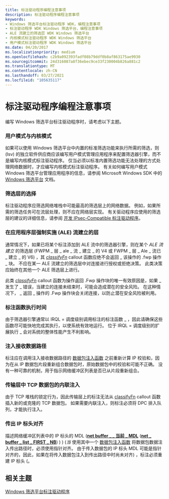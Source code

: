 ```yaml
---
title: 标注驱动程序编程注意事项
description: 标注驱动程序编程注意事项
keywords:
- Windows 筛选平台标注驱动程序 WDK，编程注意事项
- 标注驱动程序 WDK Windows 筛选平台，编程注意事项
- ALE 流建立的筛选层 WDK Windows 筛选平台
- 内核模式标注驱动程序 WDK Windows 筛选平台
- 用户模式标注驱动程序 WDK Windows 筛选平台
ms.date: 04/20/2017
ms.localizationpriority: medium
ms.openlocfilehash: c2b9a092393fadf08b79ddf0b8af863175ae9930
ms.sourcegitcommit: 24d316087a8f36ebec9ce33f230004b826a881c2
ms.translationtype: MT
ms.contentlocale: zh-CN
ms.lasthandoff: 03/27/2021
ms.locfileid: "105635117"
---
```

# <a name="callout-driver-programming-considerations"></a>标注驱动程序编程注意事项


编写 Windows 筛选平台标注驱动程序时，请考虑以下主题。

### <a name="user-mode-vs-kernel-mode"></a><a href="" id="user-mode-vs--kernel-mode"></a>用户模式与内核模式

如果可以使用 Windows 筛选平台中内置的标准筛选功能来执行所需的筛选，则 (Isv) 的独立软件供应商应该编写用户模式管理应用程序来配置筛选器引擎，而不是编写内核模式标注驱动程序。 仅当必须以标准内置筛选功能无法处理的方式处理网络数据时，才应编写内核模式标注驱动程序。 有关如何编写用户模式 Windows 筛选平台管理应用程序的信息，请参阅 Microsoft Windows SDK 中的 [Windows 筛选平台](/windows/win32/fwp/windows-filtering-platform-start-page) 文档。

### <a name="choice-of-filtering-layer"></a>筛选层的选择

标注驱动程序应筛选网络堆栈中可能最高的筛选层上的网络数据。 例如，如果所需的筛选任务可在流层处理，则不应在网络层实现。 有关驱动程序应使用的筛选层的建议的详细信息，请参阅 [开发 IPsec-Compatible 标注驱动程序](developing-ipsec-compatible-callout-drivers.md)。

### <a name="blocking-at-the-application-layer-enforcement-ale-flow-established-layers"></a><a href="" id="blocking-at-the-application-layer-enforcement--ale--flow-established-l"></a>在应用程序层强制实施 (ALE) 流建立的层

通常情况下，如果已将某个标注添加到 ALE 流中的筛选器引擎，则在某个 *ALE 流建立* 的筛选层 (FWPM \_ 层 \_ ale \_ 流 \_ 建立 \_ 的 V4 或 FWPM \_ 层 \_ Ale \_ 流已 \_ 建立 \_ 的 V6) ，其 [*classifyFn*](/windows-hardware/drivers/ddi/fwpsk/nc-fwpsk-fwps_callout_classify_fn0) callout 函数应绝不会返回 \_ 该操作的 .fwp 操作 \_ 块。 不应在某一 ALE 流建立的筛选层中对连接进行授权或拒绝决策。 此类决策应始终在其他一个 ALE 筛选层上进行。

此类 [*classifyFn*](/windows-hardware/drivers/ddi/fwpsk/nc-fwpsk-fwps_callout_classify_fn0) callout 函数为操作返回 .Fwp 操作块的唯一有效原因是，如果 \_ 发生了 \_ 错误，当建立的连接未结束时，可能会造成潜在的安全风险。 在这种情况下， \_ 返回 \_ 操作的 .Fwp 操作块会关闭连接，以防止潜在安全风险被利用。

### <a name="callout-function-execution-time"></a>标注函数执行时间

由于筛选器引擎通常以 IRQL = 调度级别调用标注的标注函数 \_ ，因此请确保这些函数尽可能快地完成其执行，以使系统有效地运行。 位于 IRQL = 调度级别的扩展执行 \_ 会对系统的整体性能产生不利影响。

### <a name="injecting-into-the-receive-data-path"></a>注入接收数据路径

标注应在调用注入接收数据路径的 [数据包注入函数](packet-injection-functions.md) 之前重新计算 IP 校验和，因为在从 IP 数据包片段重新组合数据包时，原始数据包中的校验和可能不正确。 没有一种可靠的机制，用于指示网络缓冲区列表是否已从片段重新组合。

### <a name="inline-injection-of-tcp-packet-from-transport-layers"></a>传输层中 TCP 数据包的内联注入

由于 TCP 堆栈的锁定行为，因此传输层上的标注无法从 [classifyFn](/windows-hardware/drivers/ddi/_netvista/) callout 函数插入新的或克隆的 TCP 数据包。 如果需要内联注入，则标注必须将 DPC 排入队列，才能执行注入。

### <a name="outgoing-ip-header-alignment"></a>传出 IP 标头对齐

描述网络缓冲区列表中的 IP 标头的 MDL ([**net buffer \_ \_ 当前 \_ MDL**](/windows-hardware/drivers/ddi/ndis/nf-ndis-net_buffer_current_mdl) ([**net \_ buffer \_ list \_ FIRST \_ NB**](/windows-hardware/drivers/ddi/ndis/nf-ndis-net_buffer_list_first_nb)) ) )  (*当* 使用其中一个 [数据包注入函数](packet-injection-functions.md) 将数据包数据注入传出路径时，必须使用指针对齐。 由于传入数据包的 IP 标头 MDL 可能是指针对齐的，因此，如果在将传入数据包注入到传出路径中时尚未对齐) ，标注必须重建 IP 标头 (。

## <a name="related-topics"></a>相关主题


[Windows 筛选平台标注驱动程序](introduction-to-windows-filtering-platform-callout-drivers.md)

